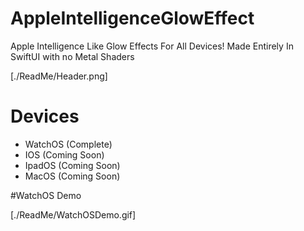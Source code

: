 # AppleIntelligenceGlowEffect
Apple Intelligence Like Glow Effects For All Devices!
Made Entirely In SwiftUI with no Metal Shaders

[./ReadMe/Header.png]

# Devices
- WatchOS (Complete)
- IOS (Coming Soon)
- IpadOS (Coming Soon)
- MacOS (Coming Soon)

#WatchOS Demo

[./ReadMe/WatchOSDemo.gif]

